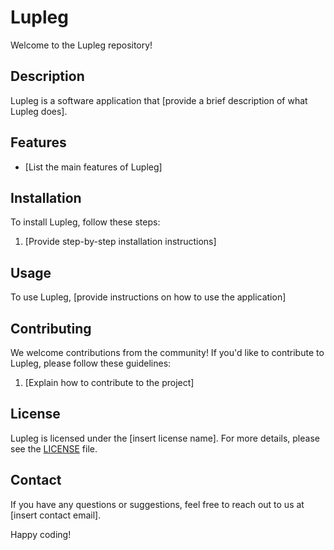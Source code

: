 # Lupleg

Welcome to the Lupleg repository!

## Description

Lupleg is a software application that [provide a brief description of what Lupleg does].

## Features

- [List the main features of Lupleg]

## Installation

To install Lupleg, follow these steps:

1. [Provide step-by-step installation instructions]

## Usage

To use Lupleg, [provide instructions on how to use the application]

## Contributing

We welcome contributions from the community! If you'd like to contribute to Lupleg, please follow these guidelines:

1. [Explain how to contribute to the project]

## License

Lupleg is licensed under the [insert license name]. For more details, please see the [LICENSE](./LICENSE) file.

## Contact

If you have any questions or suggestions, feel free to reach out to us at [insert contact email].

Happy coding!

